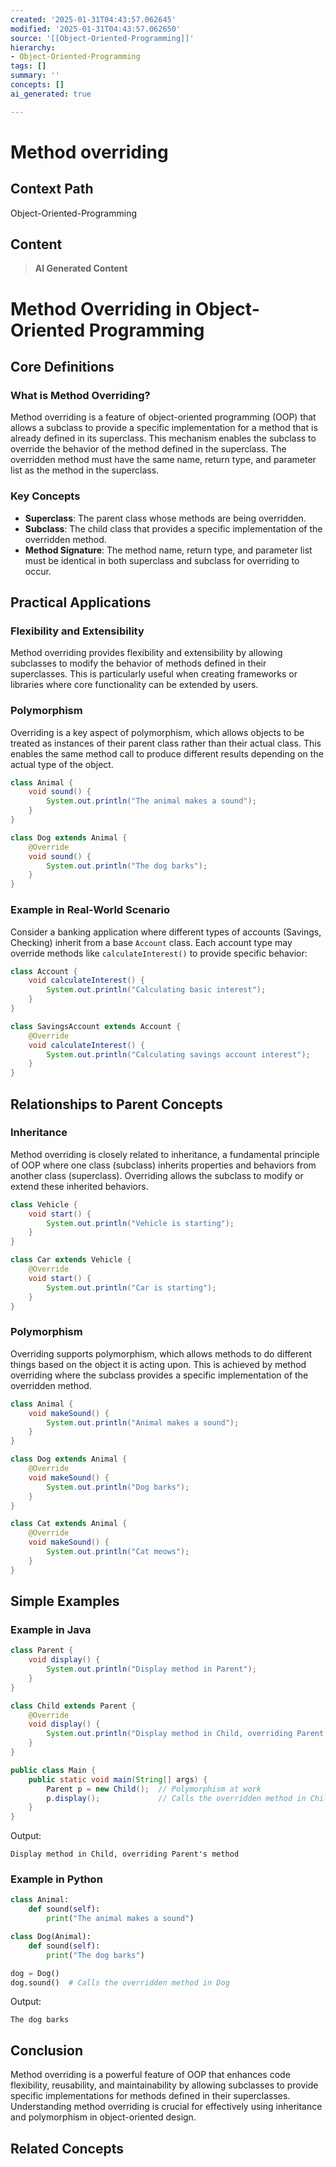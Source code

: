 ```yaml
---
created: '2025-01-31T04:43:57.062645'
modified: '2025-01-31T04:43:57.062650'
source: '[[Object-Oriented-Programming]]'
hierarchy:
- Object-Oriented-Programming
tags: []
summary: ''
concepts: []
ai_generated: true

---
```


# Method overriding

## Context Path
Object-Oriented-Programming

## Content
> **AI Generated Content**
 # Method Overriding in Object-Oriented Programming

## Core Definitions

### What is Method Overriding?
Method overriding is a feature of object-oriented programming (OOP) that allows a subclass to provide a specific implementation for a method that is already defined in its superclass. This mechanism enables the subclass to override the behavior of the method defined in the superclass. The overridden method must have the same name, return type, and parameter list as the method in the superclass.

### Key Concepts
- **Superclass**: The parent class whose methods are being overridden.
- **Subclass**: The child class that provides a specific implementation of the overridden method.
- **Method Signature**: The method name, return type, and parameter list must be identical in both superclass and subclass for overriding to occur.

## Practical Applications

### Flexibility and Extensibility
Method overriding provides flexibility and extensibility by allowing subclasses to modify the behavior of methods defined in their superclasses. This is particularly useful when creating frameworks or libraries where core functionality can be extended by users.

### Polymorphism
Overriding is a key aspect of polymorphism, which allows objects to be treated as instances of their parent class rather than their actual class. This enables the same method call to produce different results depending on the actual type of the object.

```java
class Animal {
    void sound() {
        System.out.println("The animal makes a sound");
    }
}

class Dog extends Animal {
    @Override
    void sound() {
        System.out.println("The dog barks");
    }
}
```

### Example in Real-World Scenario
Consider a banking application where different types of accounts (Savings, Checking) inherit from a base `Account` class. Each account type may override methods like `calculateInterest()` to provide specific behavior:

```java
class Account {
    void calculateInterest() {
        System.out.println("Calculating basic interest");
    }
}

class SavingsAccount extends Account {
    @Override
    void calculateInterest() {
        System.out.println("Calculating savings account interest");
    }
}
```

## Relationships to Parent Concepts

### Inheritance
Method overriding is closely related to inheritance, a fundamental principle of OOP where one class (subclass) inherits properties and behaviors from another class (superclass). Overriding allows the subclass to modify or extend these inherited behaviors.

```java
class Vehicle {
    void start() {
        System.out.println("Vehicle is starting");
    }
}

class Car extends Vehicle {
    @Override
    void start() {
        System.out.println("Car is starting");
    }
}
```

### Polymorphism
Overriding supports polymorphism, which allows methods to do different things based on the object it is acting upon. This is achieved by method overriding where the subclass provides a specific implementation of the overridden method.

```java
class Animal {
    void makeSound() {
        System.out.println("Animal makes a sound");
    }
}

class Dog extends Animal {
    @Override
    void makeSound() {
        System.out.println("Dog barks");
    }
}

class Cat extends Animal {
    @Override
    void makeSound() {
        System.out.println("Cat meows");
    }
}
```

## Simple Examples

### Example in Java
```java
class Parent {
    void display() {
        System.out.println("Display method in Parent");
    }
}

class Child extends Parent {
    @Override
    void display() {
        System.out.println("Display method in Child, overriding Parent's method");
    }
}

public class Main {
    public static void main(String[] args) {
        Parent p = new Child();  // Polymorphism at work
        p.display();             // Calls the overridden method in Child
    }
}
```
Output:
```
Display method in Child, overriding Parent's method
```

### Example in Python
```python
class Animal:
    def sound(self):
        print("The animal makes a sound")

class Dog(Animal):
    def sound(self):
        print("The dog barks")

dog = Dog()
dog.sound()  # Calls the overridden method in Dog
```
Output:
```
The dog barks
```

## Conclusion
Method overriding is a powerful feature of OOP that enhances code flexibility, reusability, and maintainability by allowing subclasses to provide specific implementations for methods defined in their superclasses. Understanding method overriding is crucial for effectively using inheritance and polymorphism in object-oriented design.

## Related Concepts
